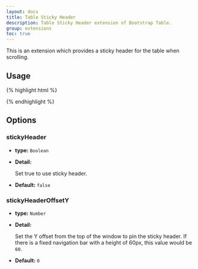 ```yaml
---
layout: docs
title: Table Sticky Header
description: Table Sticky Header extension of Bootstrap Table.
group: extensions
toc: true
---
```


This is an extension which provides a sticky header for the table when scrolling.

## Usage

{% highlight html %}
<script src="extensions/sticky-header/bootstrap-table-sticky-header.js"></script>
{% endhighlight %}

## Options

### stickyHeader

- **type:** `Boolean`

- **Detail:**

   Set true to use sticky header.

- **Default:** `false`

### stickyHeaderOffsetY

- **type:** `Number`

- **Detail:**

   Set the Y offset from the top of the window to pin the sticky header. If there is a fixed navigation bar with a height of 60px, this value would be `60`.

- **Default:** `0`
